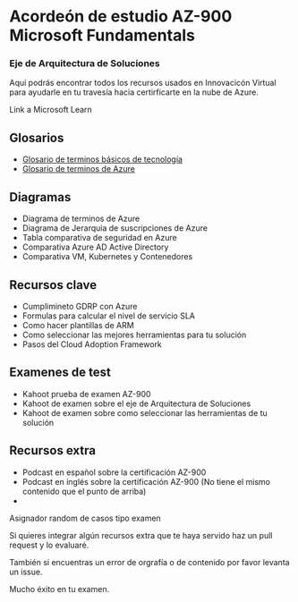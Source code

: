 # Acordeón de estudio AZ-900 Microsoft Fundamentals
### Eje de Arquitectura de Soluciones

Aquí podrás encontrar todos los recursos usados en Innovacicón Virtual para ayudarle en tu travesía hacia certirficarte en la nube de Azure.

Link a Microsoft Learn

## Glosarios
 - [Glosario de terminos básicos de tecnología]()
 - [Glosario de terminos de Azure]()

## Diagramas
 - Diagrama de terminos de Azure
 - Diagrama de Jerarquia de suscripciones de Azure
 - Tabla comparativa de seguridad en Azure
 - Comparativa Azure AD Active Directory
 - Comparativa VM, Kubernetes y Contenedores

## Recursos clave
 - Cumplimineto GDRP con Azure
 - Formulas para calcular el nivel de servicio SLA
 - Como hacer plantillas de ARM
 - Como seleccionar las mejores herramientas para tu solución
 - Pasos del Cloud Adoption Framework

## Examenes de test
- Kahoot prueba de examen AZ-900
- Kahoot de examen sobre el eje de Arquitectura de Soluciones
- Kahoot de examen sobre como seleccionar las herramientas de tu solución

## Recursos extra
- Podcast en español sobre la certificación AZ-900
- Podcast en inglés sobre la certificación AZ-900 (No tiene el mismo contenido que el punto de arriba)
- 

Asignador random de casos tipo examen

Si quieres integrar algún recursos extra que te haya servido haz un pull request y lo evaluaré.

También si encuentras un error de orgrafía o de contenido por favor levanta un issue.

Mucho éxito en tu examen.